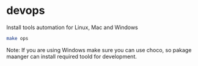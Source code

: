# devops

Install tools automation for Linux, Mac and Windows

```bash
make ops
```

Note: If you are using Windows make sure you can use choco, so pakage maanger can install required toold for development.
